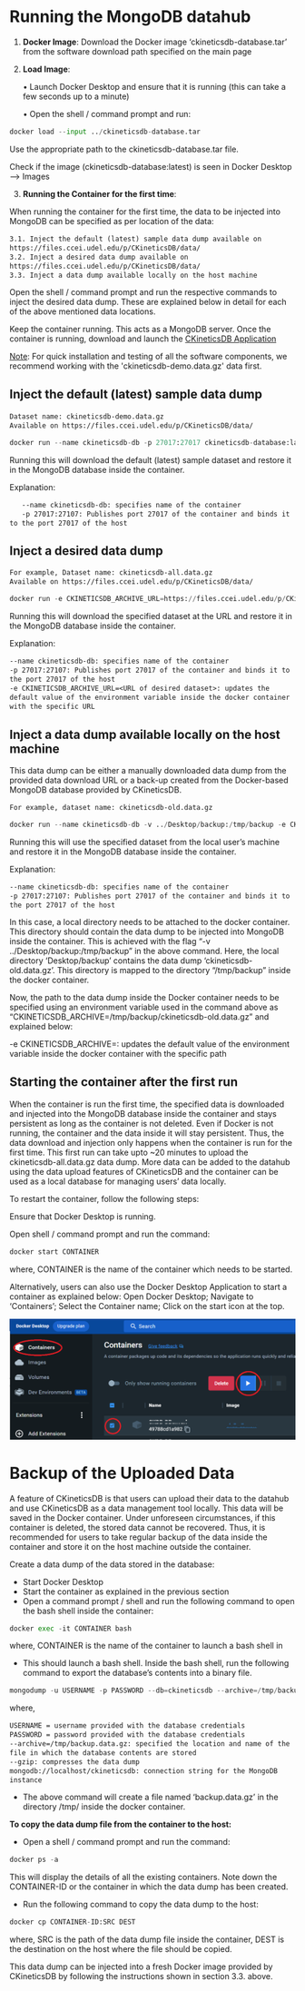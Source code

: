 # Running the MongoDB datahub

1. **Docker Image**:
Download the Docker image ‘ckineticsdb-database.tar’ from the software download path specified on the main page


2.	**Load Image**:

    •	Launch Docker Desktop and ensure that it is running (this can take a few seconds up to a minute)

    •	Open the shell / command prompt and run:


```python
docker load --input ../ckineticsdb-database.tar
```

Use the appropriate path to the ckineticsdb-database.tar file.

Check if the image (ckineticsdb-database:latest) is seen in Docker Desktop --> Images

3.	**Running the Container for the first time**:

When running the container for the first time, the data to be injected into MongoDB can be specified as per location of the data:
    
    3.1. Inject the default (latest) sample data dump available on https://files.ccei.udel.edu/p/CKineticsDB/data/ 
    3.2. Inject a desired data dump available on https://files.ccei.udel.edu/p/CKineticsDB/data/
    3.3. Inject a data dump available locally on the host machine

Open the shell / command prompt and run the respective commands to inject the desired data dump. These are explained below in detail for each of the above mentioned data locations.

Keep the container running. This acts as a MongoDB server. Once the container is running, download and launch the [CKineticsDB Application](https://github.com/VlachosGroup/ckineticsdb-documentation/blob/main/CKineticsDB_Application.md)

<ins>Note</ins>: For quick installation and testing of all the software components, we recommend working with the 'ckineticsdb-demo.data.gz' data first.

## Inject the default (latest) sample data dump 

    Dataset name: ckineticsdb-demo.data.gz
    Available on https://files.ccei.udel.edu/p/CKineticsDB/data/ 


```python
docker run --name ckineticsdb-db -p 27017:27017 ckineticsdb-database:latest
```

   Running this will download the default (latest) sample dataset and restore it in the MongoDB database inside the container.

   Explanation:
   
       --name ckineticsdb-db: specifies name of the container
       -p 27017:27107: Publishes port 27017 of the container and binds it to the port 27017 of the host

## Inject a desired data dump

    For example, Dataset name: ckineticsdb-all.data.gz
    Available on https://files.ccei.udel.edu/p/CKineticsDB/data/


```python
docker run -e CKINETICSDB_ARCHIVE_URL=https://files.ccei.udel.edu/p/CKineticsDB/data/latest/ckineticsdb-all.data.gz --name ckineticsdb-db -p 27017:27017 ckineticsdb-database:latest
```

Running this will download the specified dataset at the URL and restore it in the MongoDB database inside the container.

Explanation:

    --name ckineticsdb-db: specifies name of the container
    -p 27017:27107: Publishes port 27017 of the container and binds it to the port 27017 of the host
    -e CKINETICSDB_ARCHIVE_URL=<URL of desired dataset>: updates the default value of the environment variable inside the docker container with the specific URL

## Inject a data dump available locally on the host machine

This data dump can be either a manually downloaded data dump from the provided data download URL or a back-up created from the Docker-based MongoDB database provided by CKineticsDB.

    For example, dataset name: ckineticsdb-old.data.gz


```python
docker run --name ckineticsdb-db -v ../Desktop/backup:/tmp/backup -e CKINETICSDB_ARCHIVE=/tmp/backup/ckineticsdb-old.data.gz -p 27017:27017 ckinetics-database:latest
```

Running this will use the specified dataset from the local user’s machine and restore it in the MongoDB database inside the container.


Explanation:

    --name ckineticsdb-db: specifies name of the container
    -p 27017:27107: Publishes port 27017 of the container and binds it to the port 27017 of the host

In this case, a local directory needs to be attached to the docker container. This directory should contain the data dump to be injected into MongoDB inside the container. This is achieved with the flag “-v ../Desktop/backup:/tmp/backup” in the above command. Here, the local directory ‘Desktop/backup’ contains the data dump ‘ckineticsdb-old.data.gz’. This directory is mapped to the directory “/tmp/backup” inside the docker container. 

Now, the path to the data dump inside the Docker container needs to be specified using an environment variable used in the command above as “CKINETICSDB_ARCHIVE=/tmp/backup/ckineticsdb-old.data.gz” and explained below:

-e CKINETICSDB_ARCHIVE=<path of data dump inside the Docker container>: updates the default value of the environment variable inside the docker container with the specific path

## Starting the container after the first run

When the container is run the first time, the specified data is downloaded and injected into the MongoDB database inside the container and stays persistent as long as the container is not deleted. Even if Docker is not running, the container and the data inside it will stay persistent. Thus, the data download and injection only happens when the container is run for the first time. This first run can take upto ~20 minutes to upload the ckineticsdb-all.data.gz data dump. More data can be added to the datahub using the data upload features of CKineticsDB and the container can be used as a local database for managing users’ data locally. 

To restart the container, follow the following steps:

Ensure that Docker Desktop is running. 

Open shell / command prompt and run the command:


```python
docker start CONTAINER
```

where, CONTAINER is the name of the container which needs to be started.

Alternatively, users can also use the Docker Desktop Application to start a container as explained below:
Open Docker Desktop; Navigate to ‘Containers’; Select the Container name; Click on the start icon at the top.

<img src="https://github.com/VlachosGroup/ckineticsdb-documentation/blob/main/images/docker%20container%20start.PNG?raw=true"/>

# Backup of the Uploaded Data

A feature of CKineticsDB is that users can upload their data to the datahub and use CKineticsDB as a data management tool locally. This data will be saved in the Docker container. Under unforeseen circumstances, if this container is deleted, the stored data cannot be recovered. Thus, it is recommended for users to take regular backup of the data inside the container and store it on the host machine outside the container. 

Create a data dump of the data stored in the database:

- Start Docker Desktop
- Start the container as explained in the previous section
- Open a command prompt / shell and run the following command to open the bash shell inside the container:



```python
docker exec -it CONTAINER bash
```

where, CONTAINER is the name of the container to launch a bash shell in 

- This should launch a bash shell. Inside the bash shell, run the following command to export the database’s contents into a binary file.



```python
mongodump -u USERNAME -p PASSWORD --db=ckineticsdb --archive=/tmp/backup.data.gz --gzip  mongodb://localhost/ckineticsdb
```

where,
    
    USERNAME = username provided with the database credentials
    PASSWORD = password provided with the database credentials
    --archive=/tmp/backup.data.gz: specified the location and name of the file in which the database contents are stored
    --gzip: compresses the data dump 
    mongodb://localhost/ckineticsdb: connection string for the MongoDB instance


- The above command will create a file named ‘backup.data.gz’ in the directory /tmp/ inside the docker container.

**To copy the data dump file from the container to the host:**

- Open a shell / command prompt and run the command:


```python
docker ps -a
```

This will display the details of all the existing containers. Note down the CONTAINER-ID or the container in which the data dump has been created.

- Run the following command to copy the data dump to the host:



```python
docker cp CONTAINER-ID:SRC DEST
```

where,
SRC is the path of the data dump file inside the container,
DEST is the destination on the host where the file should be copied.

This data dump can be injected into a fresh Docker image provided by CKineticsDB by following the instructions shown in section 3.3. above.
